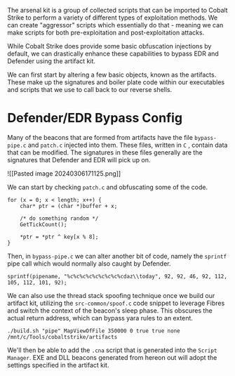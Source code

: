 
The arsenal kit is a group of collected scripts that can be imported to Cobalt Strike to perform a variety of different types of exploitation methods. We can create "aggressor" scripts which essentially do that - meaning we can make scripts for both pre-exploitation and post-exploitation attacks.

While Cobalt Strike does provide some basic obfuscation injections by default, we can drastically enhance these capabilities to bypass EDR and Defender using the artifact kit.

We can first start by altering a few basic objects, known as the artifacts. These make up the signatures and boiler plate code within our executables and scripts that we use to call back to our reverse shells.

# Defender/EDR Bypass Config

Many of the beacons that are formed from artifacts have the file `bypass-pipe.c` and `patch.c` injected into them. These files, written in `C` , contain data that can be modified. The signatures in these files generally are the signatures that Defender and EDR will pick up on.

![[Pasted image 20240306171125.png]]

We can start by checking `patch.c` and obfuscating some of the code.

```
for (x = 0; x < length; x++) {
    char* ptr = (char *)buffer + x;

    /* do something random */
    GetTickCount();

    *ptr = *ptr ^ key[x % 8];
}
```

Then, in `bypass-pipe.c` we can alter another bit of code, namely the `sprintf` pipe call which would normally also caught by Defender.

```
sprintf(pipename, "%c%c%c%c%c%c%c%c%cdaz\\today", 92, 92, 46, 92, 112, 105, 112, 101, 92);
```

We can also use the thread stack spoofing technique once we build our artifact kit, utilizing the `src-common/spoof.c` code snippet to leverage Fibres and switch the context of the beacon's sleep phase. This obscures the actual return address, which can bypass yara rules to an extent.

```
./build.sh "pipe" MapViewOfFile 350000 0 true true none /mnt/c/Tools/cobaltstrike/artifacts
```

We'll then be able to add the `.cna` script that is generated into the `Script Manager`. EXE and DLL beacons generated from hereon out will adopt the settings specified in the artifact kit.
